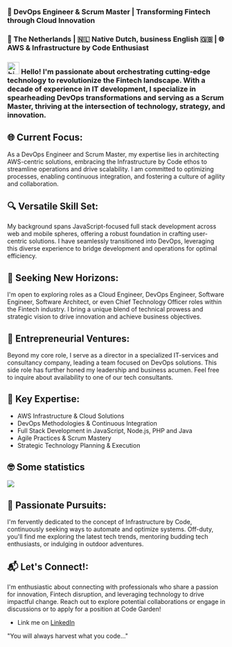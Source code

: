 <!-- [![ivopauly_header](https://raw.githubusercontent.com/ivopauly/ivopauly/main/github_header.png)](https://ivopauly.com) -->
### 🚀 DevOps Engineer & Scrum Master | Transforming Fintech through Cloud Innovation

### 📍 The Netherlands | 🇳🇱 Native Dutch, business English 🇬🇧 | 🌐 AWS & Infrastructure by Code Enthusiast

### <img src="https://user-images.githubusercontent.com/1303154/88677602-1635ba80-d120-11ea-84d8-d263ba5fc3c0.gif" width="28px" alt="hi"> Hello! I'm passionate about orchestrating cutting-edge technology to revolutionize the Fintech landscape. With a decade of experience in IT development, I specialize in spearheading DevOps transformations and serving as a Scrum Master, thriving at the intersection of technology, strategy, and innovation.

## 🌐 Current Focus:
As a DevOps Engineer and Scrum Master, my expertise lies in architecting AWS-centric solutions, embracing the Infrastructure by Code ethos to streamline operations and drive scalability. I am committed to optimizing processes, enabling continuous integration, and fostering a culture of agility and collaboration.

## 🔍 Versatile Skill Set:
My background spans JavaScript-focused full stack development across web and mobile spheres, offering a robust foundation in crafting user-centric solutions. I have seamlessly transitioned into DevOps, leveraging this diverse experience to bridge development and operations for optimal efficiency.

## 💼 Seeking New Horizons:
I'm open to exploring roles as a Cloud Engineer, DevOps Engineer, Software Engineer, Software Architect, or even Chief Technology Officer roles within the Fintech industry. I bring a unique blend of technical prowess and strategic vision to drive innovation and achieve business objectives.

## 🌟 Entrepreneurial Ventures:
Beyond my core role, I serve as a director in a specialized IT-services and consultancy company, leading a team focused on DevOps solutions. This side role has further honed my leadership and business acumen. Feel free to inquire about availability to one of our tech consultants.

## 🚀 Key Expertise:
- AWS Infrastructure & Cloud Solutions
- DevOps Methodologies & Continuous Integration
- Full Stack Development in JavaScript, Node.js, PHP and Java
- Agile Practices & Scrum Mastery
- Strategic Technology Planning & Execution

 ## 🤓  Some statistics

<!-- <a href="https://github.com/anuraghazra/github-readme-stats" target="_blank">
  <img align="center" src="https://github-readme-stats.vercel.app/api?username=ivopauly" />
</a> -->
<a href="https://github.com/ivopauly/github-readme-stats" target="_blank">
  <img align="center" src="https://github-readme-stats.vercel.app/api/top-langs/?username=ivopauly&langs_count=6&layout=compact" />
</a>

## 🎯 Passionate Pursuits:
I'm fervently dedicated to the concept of Infrastructure by Code, continuously seeking ways to automate and optimize systems. Off-duty, you'll find me exploring the latest tech trends, mentoring budding tech enthusiasts, or indulging in outdoor adventures.

## 📬 Let's Connect!:
I'm enthusiastic about connecting with professionals who share a passion for innovation, Fintech disruption, and leveraging technology to drive impactful change. Reach out to explore potential collaborations or engage in discussions or to apply for a position at Code Garden!

* Link me on [LinkedIn](https://www.linkedin.com/in/ivopauly/)

"You will always harvest what you code…"
